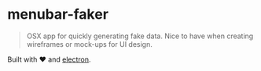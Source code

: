 # menubar-faker

> OSX app for quickly generating fake data. Nice to have when creating wireframes or mock-ups for UI design.

Built with :heart: and [electron](https://github.com/atom/electron).

